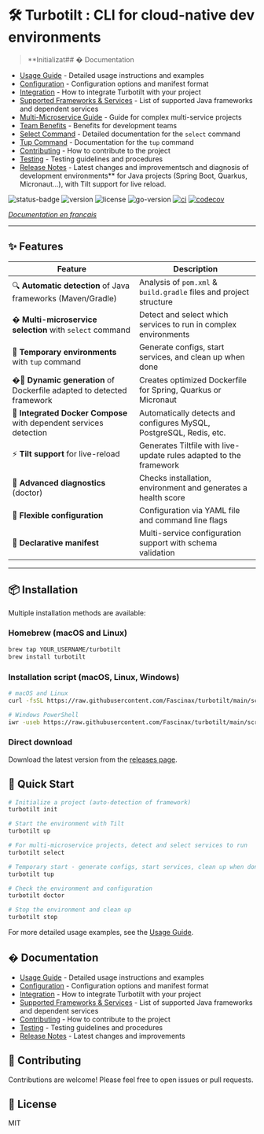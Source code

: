 # 🛠️ Turbotilt : CLI for cloud-native dev environments

> **Initializat## � Documentation

- [Usage Guide](./docs/usage.md) - Detailed usage instructions and examples
- [Configuration](./docs/configuration.md) - Configuration options and manifest format
- [Integration](./docs/integration.md) - How to integrate Turbotilt with your project
- [Supported Frameworks & Services](./docs/supported.md) - List of supported Java frameworks and dependent services
- [Multi-Microservice Guide](./docs/practical-guide-multiservices.md) - Guide for complex multi-service projects
- [Team Benefits](./docs/team-benefits.md) - Benefits for development teams
- [Select Command](./docs/select-command.md) - Detailed documentation for the `select` command
- [Tup Command](./docs/tup-command.md) - Documentation for the `tup` command
- [Contributing](./CONTRIBUTING.md) - How to contribute to the project
- [Testing](./TESTING.md) - Testing guidelines and procedures
- [Release Notes](./CHANGELOG-IMPROVEMENTS.md) - Latest changes and improvementsch and diagnosis of development environments** for Java projects (Spring Boot, Quarkus, Micronaut...), with Tilt support for live reload.

![status-badge](https://img.shields.io/badge/status-beta-orange)
![version](https://img.shields.io/github/v/release/Fascinax/Turbotilt?include_prereleases)
![license](https://img.shields.io/github/license/Fascinax/Turbotilt)
![go-version](https://img.shields.io/github/go-mod/go-version/Fascinax/Turbotilt)
[![ci](https://github.com/Fascinax/Turbotilt/actions/workflows/ci.yml/badge.svg)](https://github.com/Fascinax/Turbotilt/actions/workflows/ci.yml)
[![codecov](https://codecov.io/gh/Fascinax/Turbotilt/branch/main/graph/badge.svg)](https://codecov.io/gh/Fascinax/Turbotilt)

*[Documentation en français](./docs/README.fr.md)*

---

## ✨ Features

| Feature                                                                | Description                                                        |
| ---------------------------------------------------------------------- | ------------------------------------------------------------------ |
| 🔍 **Automatic detection** of Java frameworks (Maven/Gradle)           | Analysis of `pom.xml` & `build.gradle` files and project structure |
| �️ **Multi-microservice selection** with `select` command             | Detect and select which services to run in complex environments    |
| 🧹 **Temporary environments** with `tup` command                       | Generate configs, start services, and clean up when done           |
| �🐳 **Dynamic generation** of Dockerfile adapted to detected framework  | Creates optimized Dockerfile for Spring, Quarkus or Micronaut      |
| 🧩 **Integrated Docker Compose** with dependent services detection     | Automatically detects and configures MySQL, PostgreSQL, Redis, etc.|
| ⚡ **Tilt support** for live-reload                                    | Generates Tiltfile with live-update rules adapted to the framework |
| 🏥 **Advanced diagnostics** (doctor)                                   | Checks installation, environment and generates a health score      |
| 🔧 **Flexible configuration**                                          | Configuration via YAML file and command line flags                 |
| 📝 **Declarative manifest**                                            | Multi-service configuration support with schema validation         |

---

## 📦 Installation

Multiple installation methods are available:

### Homebrew (macOS and Linux)

```bash
brew tap YOUR_USERNAME/turbotilt
brew install turbotilt
```

### Installation script (macOS, Linux, Windows)

```bash
# macOS and Linux
curl -fsSL https://raw.githubusercontent.com/Fascinax/turbotilt/main/scripts/install.sh | bash

# Windows PowerShell
iwr -useb https://raw.githubusercontent.com/Fascinax/turbotilt/main/scripts/install.ps1 | iex
```

### Direct download

Download the latest version from the [releases page](https://github.com/Fascinax/turbotilt/releases).

## 🚀 Quick Start

```bash
# Initialize a project (auto-detection of framework)
turbotilt init

# Start the environment with Tilt
turbotilt up

# For multi-microservice projects, detect and select services to run
turbotilt select

# Temporary start - generate configs, start services, clean up when done
turbotilt tup

# Check the environment and configuration
turbotilt doctor

# Stop the environment and clean up
turbotilt stop
```

For more detailed usage examples, see the [Usage Guide](./docs/usage.md).

## � Documentation

- [Usage Guide](./docs/usage.md) - Detailed usage instructions and examples
- [Configuration](./docs/configuration.md) - Configuration options and manifest format
- [Integration](./docs/integration.md) - How to integrate Turbotilt with your project
- [Supported Frameworks & Services](./docs/supported.md) - List of supported Java frameworks and dependent services
- [Contributing](./CONTRIBUTING.md) - How to contribute to the project
- [Testing](./TESTING.md) - Testing guidelines and procedures
- [Release Notes](./CHANGELOG-IMPROVEMENTS.md) - Latest changes and improvements

## 🤝 Contributing

Contributions are welcome! Please feel free to open issues or pull requests.

## 📄 License

MIT
